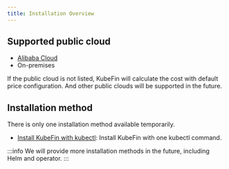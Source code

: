 ```yaml
---
title: Installation Overview
---
```


## Supported public cloud

* [Alibaba Cloud](https://www.alibabacloud.com/)
* On-premises

If the public cloud is not listed, KubeFin will calculate the cost with default price configuration. And other public clouds will be supported in the future.

## Installation method

There is only one installation method available temporarily.

- [Install KubeFin with kubectl](./installation/kubectl.md): Install KubeFin with one kubectl command.

:::info
We will provide more installation methods in the future, including Helm and operator.
:::